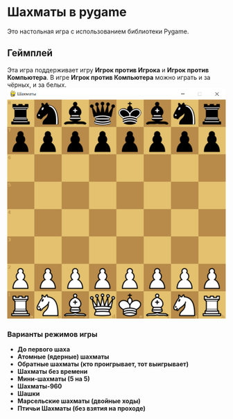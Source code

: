 # Шахматы в pygame
Это настольная игра с использованием библиотеки Pygame.

## Геймплей
Эта игра поддерживает игру **Игрок против Игрока** и **Игрок против Компьютера**. В игре **Игрок против Компьютера**
можно играть и за чёрных, и за белых.
<img src="./assets/images/snapshots/img.png" alt="Chess">
### Варианты режимов игры
- **До первого шаха**
- **Атомные (ядерные) шахматы**
- **Обратные шахматы (кто проигрывает, тот выигрывает)**
- **Шахматы без времени**
- **Мини-шахматы (5 на 5)**
- **Шахматы-960**
- **Шашки**
- **Марсельские шахматы (двойные ходы)**
- **Птичьи Шахматы (без взятия на проходе)**
